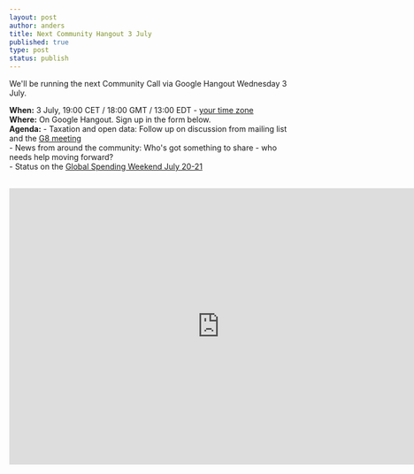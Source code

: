```yaml
---
layout: post
author: anders
title: Next Community Hangout 3 July
published: true
type: post
status: publish
---
```


We'll be running the next Community Call via Google Hangout Wednesday 3 July.

**When:** 3 July, 19:00 CET / 18:00 GMT / 13:00 EDT - [your time zone](http://www.timeanddate.com/worldclock/fixedtime.html?msg=OpenSpending+Community+Hangout&iso=20130703T13&p1=263&ah=1)
<br>
**Where:** On Google Hangout. Sign up in the form below. 
<br>
**Agenda:**
<il>- Taxation and open data: Follow up on discussion from mailing list and the [G8 meeting](http://blog.okfn.org/2013/06/25/what-data-needs-to-be-opened-up-to-tackle-tax-havens/)<br>
<il>- News from around the community: Who's got something to share - who needs help moving forward?<br>
<il>- Status on the [Global Spending Weekend July 20-21](https://docs.google.com/a/okfn.org/document/d/1Zh-TPxgMiFDrzk-rNJqL9CmCbbtlZmp2xjWlZ6T20TA/edit#)<br>
<br>
<iframe src="https://docs.google.com/a/okfn.org/forms/d/1vi2LNysNsu346-X8H5oIp00OUjDFsiR_pYcQSWrQAiY/viewform?embedded=true" width="760" height="500" frameborder="0" marginheight="0" marginwidth="0">Loading...</iframe>
